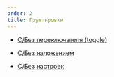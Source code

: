 ```yaml
---
order: 2
title: Группировки
---
```


-  [С/Без переключателя (toggle)](./../../../../../upcoming-release/wysiwyg/concept/mark/new_article_4/new_article_2/_index.md)

-  [С/Без наложением](./../../../../../upcoming-release/wysiwyg/concept/mark/new_article_4/new_article_0/_index.md)

-  [C/Без настроек](./../../../../../upcoming-release/wysiwyg/concept/mark/new_article_4/new_article_1/_index.md)